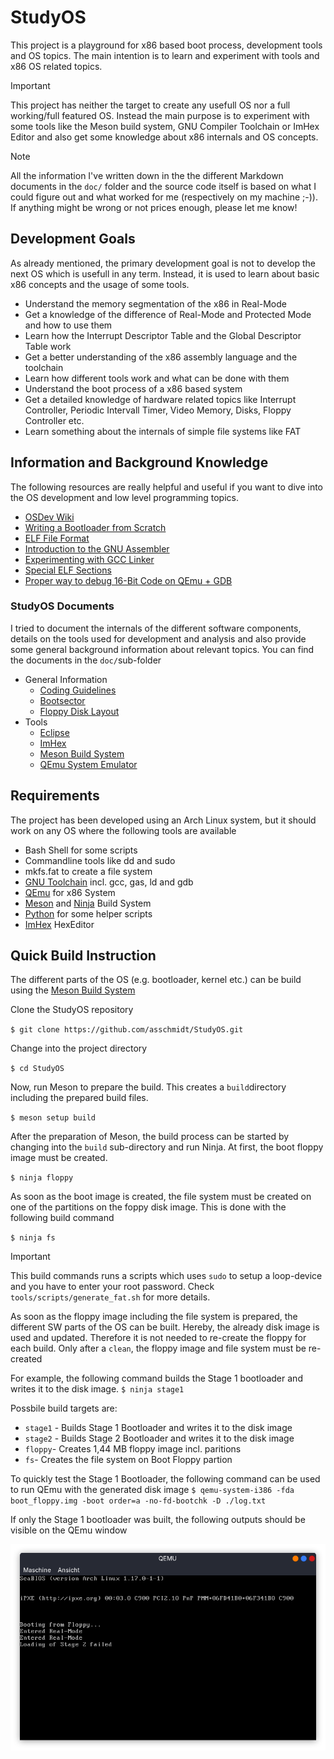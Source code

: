 # StudyOS
This project is a playground for x86 based boot process, development tools and OS topics. The main intention is to learn and experiment with tools and x86 OS related topics.

> [!IMPORTANT]
> This project has neither the target to create any usefull OS nor a full working/full featured OS. Instead the main purpose is to experiment with some tools like the Meson build system, GNU Compiler Toolchain or ImHex Editor and also get some knowledge about x86 internals and OS concepts.

> [!NOTE]
> All the information I've written down in the the different Markdown documents in the `doc/` folder and the source code itself is based on what I could figure out and what worked for me (respectively on my machine ;-)). If anything might be wrong or not prices enough, please let me know!

## Development Goals
As already mentioned, the primary development goal is not to develop the next OS which is usefull in any term. Instead, it is used to learn about basic x86 concepts and the usage of some tools.

 * Understand the memory segmentation of the x86 in Real-Mode
 * Get a knowledge of the difference of Real-Mode and Protected Mode and how to use them
 * Learn how the Interrupt Descriptor Table and the Global Descriptor Table work
 * Get a better understanding of the x86 assembly language and the toolchain
 * Learn how different tools work and what can be done with them
 * Understand the boot process of a x86 based system
 * Get a detailed knowledge of hardware related topics like Interrupt Controller, Periodic Intervall Timer, Video Memory, Disks, Floppy Controller etc.
 * Learn something about the internals of simple file systems like FAT

## Information and Background Knowledge
The following resources are really helpful and useful if you want to dive into the OS development and low level programming topics.
 * [OSDev Wiki](https://wiki.osdev.org/Expanded_Main_Page)
 * [Writing a Bootloader from Scratch](https://www.cs.cmu.edu/~410-s07/p4/p4-boot.pdf)
 * [ELF File Format](https://github.com/compilepeace/BINARY_DISSECTION_COURSE/blob/master/ELF/ELF.md)
 * [Introduction to the GNU Assembler](https://students.mimuw.edu.pl/~zbyszek/asm/arm/assembler-intro.pdf)
 * [Experimenting with GCC Linker](https://www.robopenguins.com/linker-exploration/)
 * [Special ELF Sections](https://refspecs.linuxbase.org/LSB_3.1.0/LSB-Core-generic/LSB-Core-generic/specialsections.html)
 * [Proper way to debug 16-Bit Code on QEmu + GDB](https://gist.github.com/Theldus/4e1efc07ec13fb84fa10c2f3d054dccd)

### StudyOS Documents
I tried to document the internals of the different software components, details on the tools used for development and analysis and also provide some general background information about relevant topics. You can find the documents in the `doc/`sub-folder
 * General Information
   * [Coding Guidelines](doc/development/CodingGuidelines.md)
   * [Bootsector](doc/development/Bootsector.md)
   * [Floppy Disk Layout](doc/development/Floppy_Disk.md)
 * Tools
   * [Eclipse](doc/tools/Eclipse.md)
   * [ImHex](doc/tools/ImHex.md)
   * [Meson Build System](doc/tools/Meson.md)
   * [QEmu System Emulator](doc/tools/QEmu.md)


## Requirements
The project has been developed using an Arch Linux system, but it should work on any OS where the following tools are available
 * Bash Shell for some scripts
 * Commandline tools like dd and sudo
 * mkfs.fat to create a file system
 * [GNU Toolchain](https://gcc.gnu.org/) incl. gcc, gas, ld and gdb
 * [QEmu](https://www.qemu.org/) for x86 System
 * [Meson](https://mesonbuild.com/) and [Ninja](https://ninja-build.org/) Build System
 * [Python](https://www.python.org/) for some helper scripts
 * [ImHex](https://github.com/WerWolv/ImHex) HexEditor

## Quick Build Instruction
The different parts of the OS (e.g. bootloader, kernel etc.) can be build using the [Meson Build System](https://mesonbuild.com/)

Clone the StudyOS repository

`$ git clone https://github.com/asschmidt/StudyOS.git`

Change into the project directory

`$ cd StudyOS`

Now, run Meson to prepare the build. This creates a `build`directory including the prepared build files.

`$ meson setup build`

After the preparation of Meson, the build process can be started by changing into the `build` sub-directory and run Ninja. At first, the boot floppy image must be created.

`$ ninja floppy`

As soon as the boot image is created, the file system must be created on one of the partitions on the foppy disk image. This is done with the following build command

`$ ninja fs`

> [!IMPORTANT]
> This build commands runs a scripts which uses `sudo` to setup a loop-device and you have to enter your root password. Check `tools/scripts/generate_fat.sh` for more details.

As soon as the floppy image including the file system is prepared, the different SW parts of the OS can be built. Hereby, the already disk image is used and updated. Therefore it is not needed to re-create the floppy for each build. Only after a `clean`, the floppy image and file system must be re-created

For example, the following command builds the Stage 1 bootloader and writes it to the disk image.
`$ ninja stage1`

Possbile build targets are:
 * `stage1` - Builds Stage 1 Bootloader and writes it to the disk image
 * `stage2` - Builds Stage 2 Bootloader and writes it to the disk image
 * `floppy`- Creates 1,44 MB floppy image incl. paritions
 * `fs`- Creates the file system on Boot Floppy partion

To quickly test the Stage 1 Bootloader, the following command can be used to run QEmu with the generated disk image
`$ qemu-system-i386 -fda boot_floppy.img -boot order=a -no-fd-bootchk -D ./log.txt`

If only the Stage 1 bootloader was built, the following outputs should be visible on the QEmu window

![QEmu with Stage 1 Bootloader](doc/images/QEmu_Stage1_Test.png)
